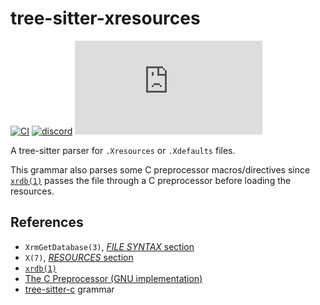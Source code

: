 # tree-sitter-xresources

[![CI][ci]](https://github.com/ValdezFOmar/tree-sitter-xresources/actions/workflows/ci.yml)
[![discord][discord]](https://discord.gg/w7nTvsVJhm)
[![matrix][matrix]](https://matrix.to/#/#tree-sitter-chat:matrix.org)
<!-- NOTE: uncomment these if you're publishing packages: -->
<!-- [![npm][npm]](https://www.npmjs.com/package/tree-sitter-xresources) -->
<!-- [![crates][crates]](https://crates.io/crates/tree-sitter-xresources) -->
<!-- [![pypi][pypi]](https://pypi.org/project/tree-sitter-xresources/) -->

A tree-sitter parser for `.Xresources` or `.Xdefaults` files.

This grammar also parses some C preprocessor macros/directives since
[`xrdb(1)`][xrdb-1] passes the file through a C preprocessor before
loading the resources.

## References

- `XrmGetDatabase(3)`, [*FILE SYNTAX* section][XrmGetFileDatabase]
- `X(7)`, [*RESOURCES* section][x-7-resources]
- [`xrdb(1)`][xrdb-1]
- [The C Preprocessor (GNU implementation)][cpp]
- [tree-sitter-c] grammar

[XrmGetFileDatabase]: https://man.archlinux.org/man/XrmGetFileDatabase.3#FILE_SYNTAX
[x-7-resources]: https://man.archlinux.org/man/X.7#RESOURCES
[xrdb-1]: https://man.archlinux.org/man/xrdb.1
[cpp]: https://gcc.gnu.org/onlinedocs/cpp/index.html
[tree-sitter-c]: https://github.com/tree-sitter/tree-sitter-c

[ci]: https://img.shields.io/github/actions/workflow/status/ValdezFOmar/tree-sitter-xresources/ci.yml?logo=github&label=CI
[discord]: https://img.shields.io/discord/1063097320771698699?logo=discord&label=discord
[matrix]: https://img.shields.io/matrix/tree-sitter-chat%3Amatrix.org?logo=matrix&label=matrix
[npm]: https://img.shields.io/npm/v/tree-sitter-xresources?logo=npm
[crates]: https://img.shields.io/crates/v/tree-sitter-xresources?logo=rust
[pypi]: https://img.shields.io/pypi/v/tree-sitter-xresources?logo=pypi&logoColor=ffd242
